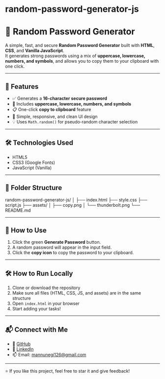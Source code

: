 # random-password-generator-js
# 🔐 Random Password Generator

A simple, fast, and secure **Random Password Generator** built with **HTML**, **CSS**, and **Vanilla JavaScript**.  
It generates strong passwords using a mix of **uppercase, lowercase, numbers, and symbols**, and allows you to copy them to your clipboard with one click.

---

## 🚀 Features

- ✅ Generates a **16-character secure password**
- 🔁 Includes **uppercase, lowercase, numbers, and symbols**
- 📋 One-click **copy to clipboard** feature
- 🎨 Simple, responsive, and clean UI design
- 💡 Uses `Math.random()` for pseudo-random character selection

---

## 🛠️ Technologies Used

- HTML5
- CSS3 (Google Fonts)
- JavaScript (Vanilla)

---

## 📂 Folder Structure

random-password-generator-js/
│
├── index.html
├── style.css
├── script.js
├── assets/
│ ├── copy.png
│ └── thunderbolt.png
└── README.md

---

## 🧪 How to Use

1. Click the green **Generate Password** button.
2. A random password will appear in the input field.
3. Click the **copy icon** to copy the password to your clipboard.

---

## 🛠️ How to Run Locally

1. Clone or download the repository
2. Make sure all files (HTML, CSS, JS, and assets) are in the same structure
3. Open `index.html` in your browser
4. Start adding your tasks!

---

## 📬 Connect with Me

- 💼 [GitHub](https://github.com/mukulnegi2004)
- 💬 [LinkedIn](https://linkedin.com/in/your-link)
- 📫 Email: mannunegi126@gmail.com

---

⭐ If you like this project, feel free to star it and give feedback!

